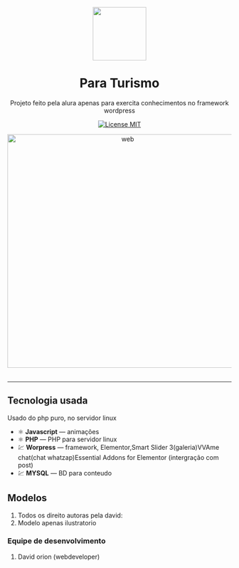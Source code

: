 <h1 align="center">
<br>
  <img src="/assets/projetos/9/img/logo.png"  width="120">
<br>
<br>
Para Turismo
</h1>

<p align="center">
Projeto feito pela alura apenas para exercita conhecimentos no framework wordpress</p>

<p align="center">
  <a href="#">
    <img src="https://img.shields.io/badge/License-MIT-blue.svg" alt="License MIT">
  </a>
</p>

<div align="center">
  <img src="/assets/projetos/9/img/home.png" alt="web" align="center" width="525"><br><br>
 


</div>

<hr />

## Tecnologia usada

Usado do php puro, no servidor linux 

- ⚛️ **Javascript** — animações
- ⚛️ **PHP** — PHP para servidor linux
- 💹 **Worpress** — framework, Elementor,Smart Slider 3(galeria)VVAme chat(chat whatzap)Essential Addons for Elementor (intergração com post) 
- 💹 **MYSQL** — BD para conteudo



## Modelos

1. Todos os direito autoras pela david:<br />
3. Modelo apenas ilustratorio<br />

### Equipe de desenvolvimento

1. David orion (webdeveloper)



